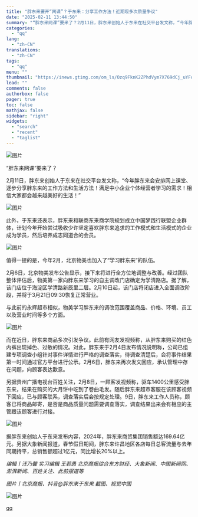 ```yaml
---
title: "胖东来要开“网课”？于东来：分享工作方法！近期现多次质量争议"
date: "2025-02-11 13:44:50"
summary: "“胖东来网课”要来了？2月11日，胖东来创始人于东来在社交平台发文称，“今年胖东来会安排网上课堂、逐..."
categories:
  - "qq"
lang:
  - "zh-CN"
translations:
  - "zh-CN"
tags:
  - "qq"
menu: ""
thumbnail: "https://inews.gtimg.com/om_ls/Ozq9FknK2ZPhdVym7X769dCj_uYFoIJ5grHSIQx-E5OAcAA_640360/0"
lead: ""
comments: false
authorbox: false
pager: true
toc: false
mathjax: false
sidebar: "right"
widgets:
  - "search"
  - "recent"
  - "taglist"
---
```


![图片](https://inews.gtimg.com/om_bt/OuRvviU3MH7nzCBdhNqyWjLZBB673a3je94NPloqNJUxMAA/641)

  


“胖东来网课”要来了？

  


  


2月11日，胖东来创始人于东来在社交平台发文称，“今年胖东来会安排网上课堂、逐步分享胖东来的工作方法和生活方法！满足中小企业个体经营者学习的需求！相信大家都会越来越美好的生活！”

  


![图片](https://inews.gtimg.com/om_bt/Oz7o2uHDBQtiKFdwMI-N1W4ser2dwWMfBi-_msxYaLWsYAA/641)

  


此外，于东来还表示，胖东来和联商东来商学院规划成立中国梦践行联盟企业群体，计划今年开始尝试吸收少许坚定喜欢胖东来追求的工作模式和生活模式的企业成为学员，然后培养成志同道合的会员。

  


![图片](https://inews.gtimg.com/om_bt/OPxuwKwJWTD9u7-LjQWvwA7p5ER6Fp2OvtfXh2HPMFpDMAA/641)

  


值得一提的是，今年2月，北京物美也加入了“学习胖东来”的队伍。

  


2月6日，北京物美发布公告显示，接下来将进行全方位地调整与改善。经过团队整体评估后，物美第一家向胖东来学习的自主调改门店确定为学清路店。据了解，该门店位于海淀区学清路新辰里二层。2月10日起，该门店将闭店进入全面调改阶段，并将于3月21日09:30恢复正常营业。

  


与此前的永辉超市相似，物美学习胖东来的调改范围覆盖商品、价格、环境、员工以及营业时间等多个方面。

  


![图片](https://inews.gtimg.com/om_bt/O8YK8bFEeBblX8WMfRIiib8HFIXnroDvsX7kKY8badqTAAA/641)

  


而在近日，胖东来商品多次引发争议。此前有网友发视频称，从胖东来购买的红色内裤出现掉色、过敏的情况。对此，胖东来于2月4日发布情况说明称，公司已组建专项调查小组针对事件详情进行严格的调查落实，待调查清楚后，会将事件结果第一时间通过官方平台进行公示。2月6日，胖东来再次发文回应，承认管理中存在问题，向顾客表达歉意。

  


另据贵州广播电视台百姓关注，2月8日，一顾客发视频称，驱车1400公里感受胖东来，结果在购买的大月饼中吃到了卷曲毛发。随后胖东来超市客服在该顾客视频下回应，已与顾客联系，调查落实后会按规定处理。9日，胖东来工作人员称，顾客已将商品邮寄，是否是商品质量问题需要调查落实，调查结果出来会有相应的主管跟该顾客进行对接。

  


![图片](https://inews.gtimg.com/om_bt/O0CxA-1gBgsWKrrx3O8RjyuQY8KtaP177QoG2ATEYaBp4AA/641)

  


据胖东来创始人于东来发布内容，2024年，胖东来商贸集团销售额达169.64亿元。另据大象新闻报道，春节假日期间，胖东来许昌地区各店每日总客流量与去年同期持平，总销售额超过1亿元，同比增长20%以上。

  


*编辑丨汪乃馨 实习编辑 王若愚 北京商报综合东方财经、大象新闻、中国新闻网、澎湃新闻、百姓关注、此前报道等*

*图片丨北京商报、抖音@胖东来于东来 截图、视觉中国*

![图片](https://inews.gtimg.com/om_bt/OdoDtJQ1goIv8cyya0Swem2CJQL1d1RiClGt3lhrzMhpEAA/641)

[qq](https://new.qq.com/rain/a/20250211A04GUS00)
